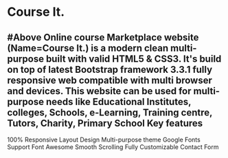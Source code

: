 # Course It.

#Above Online course Marketplace website (Name=Course It.) is a modern clean multi-purpose  built with valid HTML5 & CSS3. It's build on top of latest Bootstrap framework 3.3.1 fully responsive web compatible with multi browser and devices. 
This website can be used for multi-purpose needs like 
Educational Institutes, colleges, Schools, e-Learning, Training centre, Tutors, Charity, Primary School
Key features
-----------
100% Responsive Layout Design 
Multi-purpose theme
Google Fonts Support
Font Awesome 
Smooth Scrolling 
Fully Customizable
Contact Form
